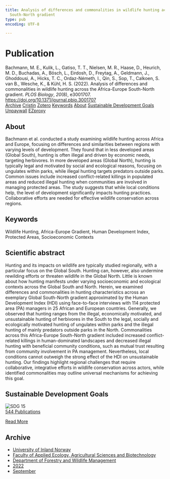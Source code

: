 ```yaml
---
title: Analysis of differences and commonalities in wildlife hunting across the Africa-Europe
  South-North gradient
type: pub
encoding: UTF-8

---
```

<h1>Publication</h1>
<article id="csl-bib-container-3SN64THZ" class="csl-bib-container">
  <div class="csl-bib-body"> <div class="csl-entry">Bachmann, M. E., Kulik, L., Gatiso, T. T., Nielsen, M. R., Haase, D., Heurich, M. D., Buchadas, A., Bösch, L., Eirdosh, D., Freytag, A., Geldmann, J., Ghoddousi, A., Hicks, T. C., Ordaz-Németh, I., Qin, S., Sop, T., Calkoen, S. van B., Wesche, K., &#38; Kühl, H. S. (2022). Analysis of differences and commonalities in wildlife hunting across the Africa-Europe South-North gradient. <i>PLOS Biology</i>, <i>20</i>(8), e3001707. <a href="https://doi.org/10.1371/journal.pbio.3001707">https://doi.org/10.1371/journal.pbio.3001707</a></div> </div>
  <div class="csl-bib-buttons">
    <a href="#taxonomy-article-3SN64THZ" alt="archive" class="csl-bib-button">Archive</a>
    <a href="https://app.cristin.no/results/show.jsf?id=2048633" alt="Cristin" class="csl-bib-button">Cristin</a>
    <a href="http://zotero.org/groups/5881554/items/3SN64THZ" alt="Zotero" class="csl-bib-button">Zotero</a>
    <a href="#keywords-article-3SN64THZ" alt="keywords" class="csl-bib-button">Keywords</a>
    <a href="#about-article-3SN64THZ" alt="about_pub" class="csl-bib-button">About</a>
    <a href="#sdg-article-3SN64THZ" alt="sdg" class="csl-bib-button">Sustainable Development Goals</a>
    <a href="https://journals.plos.org/plosbiology/article/file?id=10.1371/journal.pbio.3001707&amp;type=printable" alt="Unpaywall" class="csl-bib-button">Unpaywall</a>
    <a href="https://journals.plos.org/plosbiology/article/file?id=10.1371/journal.pbio.3001707&amp;type=printable" alt="EZproxy" class="csl-bib-button">EZproxy</a>
  </div>
  <div id="csl-bib-meta-container-3SN64THZ"></div>
</article>
<div id="csl-bib-meta-3SN64THZ" class="csl-bib-meta">
  <article id="about-article-3SN64THZ" class="about_pub-article">
    <h1>About</h1>
    Bachmann et al. conducted a study examining wildlife hunting across Africa and Europe, focusing on differences and similarities between regions with varying levels of development. They found that in less developed areas (Global South), hunting is often illegal and driven by economic needs, targeting herbivores. In more developed areas (Global North), hunting is typically legal and motivated by social and ecological reasons, focusing on ungulates within parks, while illegal hunting targets predators outside parks. Common issues include increased conflict-related killings in populated areas and reduced illegal hunting when communities are involved in managing protected areas. The study suggests that while local conditions help, the level of development significantly impacts hunting practices. Collaborative efforts are needed for effective wildlife conservation across regions.
  </article>
  <article id="keywords-article-3SN64THZ" class="keywords-article">
    <h1>Keywords</h1>
    Wildlife Hunting, Africa-Europe Gradient, Human Development Index, Protected Areas, Socioeconomic Contexts
  </article>
  <article id="abstract-article-3SN64THZ" class="abstract-article">
    <h1>Scientific abstract</h1>
    Hunting and its impacts on wildlife are typically studied regionally, with a particular focus on the Global South. Hunting can, however, also undermine rewilding efforts or threaten wildlife in the Global North. Little is known about how hunting manifests under varying socioeconomic and ecological contexts across the Global South and North. Herein, we examined differences and commonalities in hunting characteristics across an exemplary Global South-North gradient approximated by the Human Development Index (HDI) using face-to-face interviews with 114 protected area (PA) managers in 25 African and European countries. Generally, we observed that hunting ranges from the illegal, economically motivated, and unsustainable hunting of herbivores in the South to the legal, socially and ecologically motivated hunting of ungulates within parks and the illegal hunting of mainly predators outside parks in the North. Commonalities across this Africa-Europe South-North gradient included increased conflict-related killings in human-dominated landscapes and decreased illegal hunting with beneficial community conditions, such as mutual trust resulting from community involvement in PA management. Nevertheless, local conditions cannot outweigh the strong effect of the HDI on unsustainable hunting. Our findings highlight regional challenges that require collaborative, integrative efforts in wildlife conservation across actors, while identified commonalities may outline universal mechanisms for achieving this goal.
  </article>
  <article id="sdg-article-3SN64THZ" class="sdg-article">
    <h1>Sustainable Development Goals</h1>
    <div class="sdg-container"><div id="sdg15" class="sdg">
        <img src="{{< params subfolder >}}images/sdg/sdg15_en.png" class="image" alt="SDG 15">
        <div class="sdg-overlay">
          <a href="{{< params subfolder >}}en/archive/?sdg=15#archive" class="sdg-publication-count"><span>544</span> Publications</a>
          <p><a href="https://sdgs.un.org/goals/goal15" class="sdg-read-more">Read More</a></p>
        </div>
      </div></div>
  </article>
  <article id="taxonomy-article-3SN64THZ" class="taxonomy-article">
    <h1>Archive</h1>
    <ul>
      <li><a href="{{< params subfolder >}}en/archive/?key=3DCRN523">University of Inland Norway</a></li>
      <li><a href="{{< params subfolder >}}en/archive/?key=T77LXH6D">Faculty of Applied Ecology, Agricultural Sciences and Biotechnology</a></li>
      <li><a href="{{< params subfolder >}}en/archive/?key=7TRARPE3">Department of Forestry and Wildlife Management</a></li>
      <li><a href="{{< params subfolder >}}en/archive/?key=H9K9UC39">2022</a></li>
      <li><a href="{{< params subfolder >}}en/archive/?key=STM4XRGY">September</a></li>
    </ul>
  </article>
</div>
